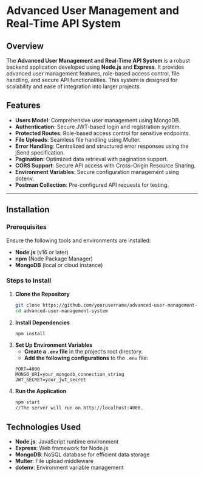 # Advanced User Management and Real-Time API System

## Overview
The **Advanced User Management and Real-Time API System** is a robust backend application developed using **Node.js** and **Express**. It provides advanced user management features, role-based access control, file handling, and secure API functionalities. This system is designed for scalability and ease of integration into larger projects.

## Features
- **Users Model**: Comprehensive user management using MongoDB.
- **Authentication**: Secure JWT-based login and registration system.
- **Protected Routes**: Role-based access control for sensitive endpoints.
- **File Uploads**: Seamless file handling using Multer.
- **Error Handling**: Centralized and structured error responses using the jSend specification.
- **Pagination**: Optimized data retrieval with pagination support.
- **CORS Support**: Secure API access with Cross-Origin Resource Sharing.
- **Environment Variables**: Secure configuration management using dotenv.
- **Postman Collection**: Pre-configured API requests for testing.

---

## Installation

### Prerequisites
Ensure the following tools and environments are installed:
- **Node.js** (v16 or later)
- **npm** (Node Package Manager)
- **MongoDB** (local or cloud instance)

### Steps to Install

1. **Clone the Repository**
   ```bash
   git clone https://github.com/yourusername/advanced-user-management-system.git
   cd advanced-user-management-system
2. **Install Dependencies**
   ```bash
   npm install
3. **Set Up Environment Variables**
   - **Create a `.env` file** in the project’s root directory.
   - **Add the following configurations** to the `.env` file:
   ```env
   PORT=4000
   MONGO_URI=your_mongodb_connection_string
   JWT_SECRET=your_jwt_secret
4. **Run the Application**
   ```bash
   npm start
   //The server will run on http://localhost:4000.

## Technologies Used

- **Node.js**: JavaScript runtime environment
- **Express**: Web framework for Node.js
- **MongoDB**: NoSQL database for efficient data storage
- **Multer**: File upload middleware
- **dotenv**: Environment variable management
